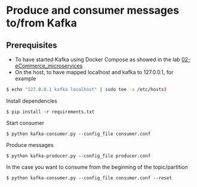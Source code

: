 # Produce and consumer messages to/from Kafka

## Prerequisites

- To have started Kafka using Docker Compose as showed in the lab [02-eCommerce_microservices](../../labs/02-eCommerce_microservices/README.md)
- On the host, to have mapped localhost and kafka to 127.0.0.1, for example

```bash
$ echo "127.0.0.1 kafka localhost" | sudo tee -a /etc/hosts)
```

Install dependencies

```console
$ pip install -r requirements.txt
```

Start consumer

```console
$ python kafka-consumer.py --config_file consumer.conf
```

Produce messages

```console
$ python kafka-producer.py --config_file producer.conf
```

In the case you want to consume from the beginning of the topic/partition

```console
$ python kafka-consumer.py --config_file consumer.conf --reset
```
